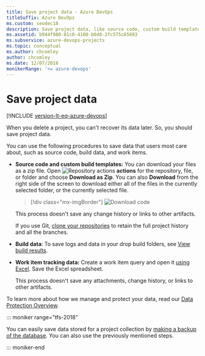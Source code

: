 ```yaml
---
title: Save project data - Azure DevOps
titleSuffix: Azure DevOps
ms.custom: seodec18
description: Save project data, like source code, custom build templates, build data, and work items.
ms.assetid: b944f980-81c0-4100-b0d8-2fc575c65693
ms.subservice: azure-devops-projects
ms.topic: conceptual
ms.author: chcomley
author: chcomley
ms.date: 12/07/2018
monikerRange: '<= azure-devops'
---
```


# Save project data

[!INCLUDE [version-lt-eq-azure-devops](../../includes/version-lt-eq-azure-devops.md)]

When you delete a project, you can't recover its data later. So, you should save project data.

You can use the following procedures to save data that users most care about, such as source code, build data, and work items.

* **Source code and custom build templates:** You can download your files as a zip file. Open ![Repository actions](../../media/icons/actions-icon.png) **actions** for the repository, file, or folder and choose **Download as Zip**. You can also **Download** from the right side of the screen to download either all of the files in the currently selected folder, or the currently selected file.

  > [!div class="mx-imgBorder"]
  > ![Download code ](../public/media/download-code/download-zip-file.png)

  This process doesn't save any change history or links to other artifacts.

    If you use Git, [clone your repositories](../../repos/git/gitquickstart.md) to retain the full project history and all the branches.

* **Build data**: To save logs and data in your drop build folders, see [View build results](/previous-versions/ms181733(v=vs.140)).

* **Work item tracking data:** Create a work item query and open it [using Excel](../../boards/backlogs/office/bulk-add-modify-work-items-excel.md). Save the Excel spreadsheet.

    This process doesn't save any attachments, change history, or links to other artifacts.

To learn more about how we manage and protect your data, read our [Data Protection Overview](../../organizations/security/data-protection.md).

::: moniker range="tfs-2018"

You can easily save data stored for a project collection
by [making a backup of the database](/azure/devops/server/admin/backup/config-backup-sched-plan). You can also
use the previously mentioned steps.

::: moniker-end
